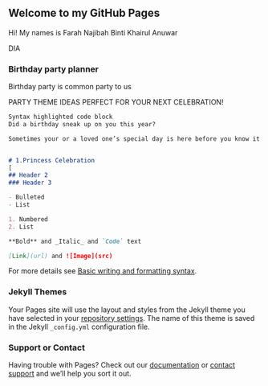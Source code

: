## Welcome to my GitHub Pages

Hi! My names is Farah Najibah Binti Khairul Anuwar

DIA 

### Birthday party planner
Birthday party is common party to us

PARTY THEME IDEAS PERFECT FOR YOUR NEXT CELEBRATION!
```markdown
Syntax highlighted code block
Did a birthday sneak up on you this year?

Sometimes your or a loved one’s special day is here before you know it and you haven’t planned anything to celebrate. We know it can be hard to decide on a party theme that you and all your guests will enjoy. That’s why we created a birthday party themes generator that will give you all kinds of festive inspiration for the big day. Based on party style and guest age, we’ll suggest some great ideas to get you well on your way to party-planning success!


# 1.Princess Celebration
[
## Header 2
### Header 3

- Bulleted
- List

1. Numbered
2. List

**Bold** and _Italic_ and `Code` text

[Link](url) and ![Image](src)
```

For more details see [Basic writing and formatting syntax](https://docs.github.com/en/github/writing-on-github/getting-started-with-writing-and-formatting-on-github/basic-writing-and-formatting-syntax).

### Jekyll Themes

Your Pages site will use the layout and styles from the Jekyll theme you have selected in your [repository settings](https://github.com/Birthdaypartyy/Myself/settings/pages). The name of this theme is saved in the Jekyll `_config.yml` configuration file.

### Support or Contact

Having trouble with Pages? Check out our [documentation](https://docs.github.com/categories/github-pages-basics/) or [contact support](https://support.github.com/contact) and we’ll help you sort it out.
